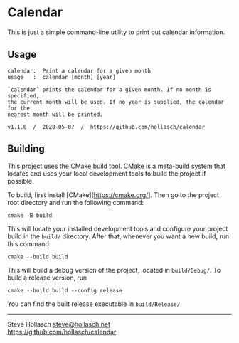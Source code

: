 Calendar
====================================================================================================

This is just a simple command-line utility to print out calendar information.


Usage
------
    calendar:  Print a calendar for a given month
    usage   :  calendar [month] [year]

    `calendar` prints the calendar for a given month. If no month is specified,
    the current month will be used. If no year is supplied, the calendar for the
    nearest month will be printed.

    v1.1.0  /  2020-05-07  /  https://github.com/hollasch/calendar


Building
----------
This project uses the CMake build tool. CMake is a meta-build system that locates and uses your
local development tools to build the project if possible.

To build, first install [CMake][https://cmake.org/]. Then go to the project root directory and run
the following command:

    cmake -B build

This will locate your installed development tools and configure your project build in the `build/`
directory. After that, whenever you want a new build, run this command:

    cmake --build build

This will build a debug version of the project, located in `build/Debug/`. To build a release
version, run

    cmake --build build --config release

You can find the built release executable in `build/Release/`.


----------------------------------------------------------------------------------------------------
Steve Hollasch <steve@hollasch.net><br>
https://github.com/hollasch/calendar
